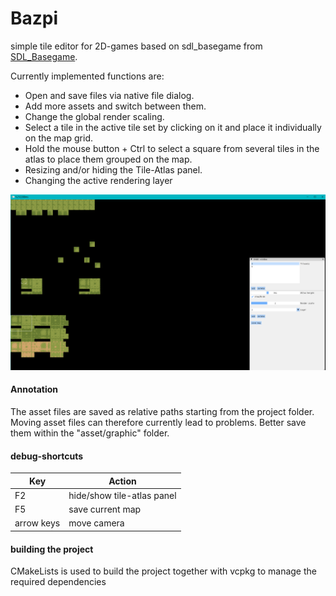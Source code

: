 # Bazpi

simple tile editor for 2D-games based on sdl_basegame from [SDL_Basegame](https://github.com/sor/sdl_basegame).

Currently implemented functions are:

* Open and save files via native file dialog.
* Add more assets and switch between them.
* Change the global render scaling.
* Select a tile in the active tile set by clicking on it and place it individually on the map grid.
* Hold the mouse button + Ctrl to select a square from several tiles in the atlas to place them grouped on the map.
* Resizing and/or hiding the Tile-Atlas panel.
* Changing the active rendering layer

![Screenshot](doc/scren2.png "Screenshot from SDL_Tileeditor stamp tool")

#### Annotation

The asset files are saved as relative paths starting from the project folder. Moving asset files can therefore currently lead to problems. Better save them within the "asset/graphic" folder.

#### debug-shortcuts


| Key        | Action                     |
| ---------- | -------------------------- |
| F2         | hide/show tile-atlas panel |
| F5         | save current map           |
| arrow keys | move camera                |

#### building the project

CMakeLists is used to build the project together with vcpkg to manage the required dependencies
